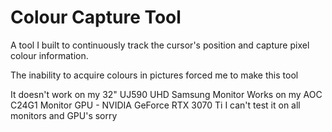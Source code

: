 # Colour Capture Tool
 A tool I built to continuously track the cursor's position and capture pixel colour information.

 The inability to acquire colours in pictures forced me to make this tool

 It doesn't work on my 32" UJ590 UHD Samsung Monitor
 Works on my AOC C24G1 Monitor
 GPU - NVIDIA GeForce RTX 3070 Ti
 I can't test it on all monitors and GPU's sorry

